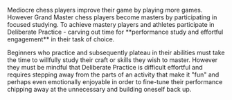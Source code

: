 <p><span style=font-weight: 400;>Mediocre chess players improve their game by playing more games. However Grand Master chess players become masters by participating in focused studying. To achieve mastery players and athletes participate in </span><span style=font-weight: 400;>Deliberate Practice</span><span style=font-weight: 400;> - carving out time for </span>**performance study and effortful engagement**<span style=font-weight: 400;> in their task of choice.</span></p>

<p><span style=font-weight: 400;>Beginners who practice and subsequently plateau in their abilities must take the time to willfully study their craft or skills they wish to master. However they must be mindful that Deliberate Practice is difficult effortful and requires stepping away from the parts of an activity that make it "fun" and perhaps even emotionally enjoyable in order to fine-tune their performance chipping away at the unnecessary and building oneself back up.</span></p>